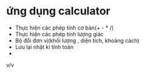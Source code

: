 ﻿
# ứng dụng calculator
- Thực hiện các phép tính cơ bản(+ - * /)
- Thực hiện các phép tính lượng giác
- Bộ đổi đơn vị(khối lượng , diện tích, khoảng cách)
- Lưu lại nhật kí tính toán
- 
v/v

